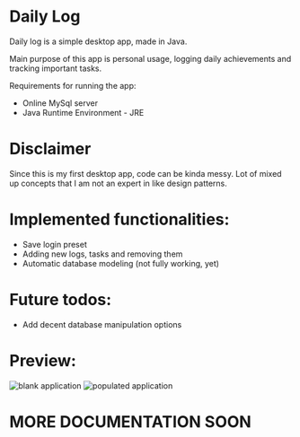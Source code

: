 # Daily Log
Daily log is a simple desktop app, made in Java.

Main purpose of this app is personal usage, logging daily achievements and tracking important tasks.

Requirements for running the app:
- Online MySql server
- Java Runtime Environment  - JRE

# Disclaimer
Since this is my first desktop app, code can be kinda messy. Lot of mixed up concepts that I am not an expert in like design patterns.

# Implemented functionalities:
- Save login preset
- Adding new logs, tasks and removing them
- Automatic database modeling (not fully working, yet)

# Future todos:
- Add decent database manipulation options


# Preview:


![blank application](https://i.imgur.com/vc4E5i1.png)
![populated application](https://i.imgur.com/2ctGrNG.png)
# MORE DOCUMENTATION SOON



